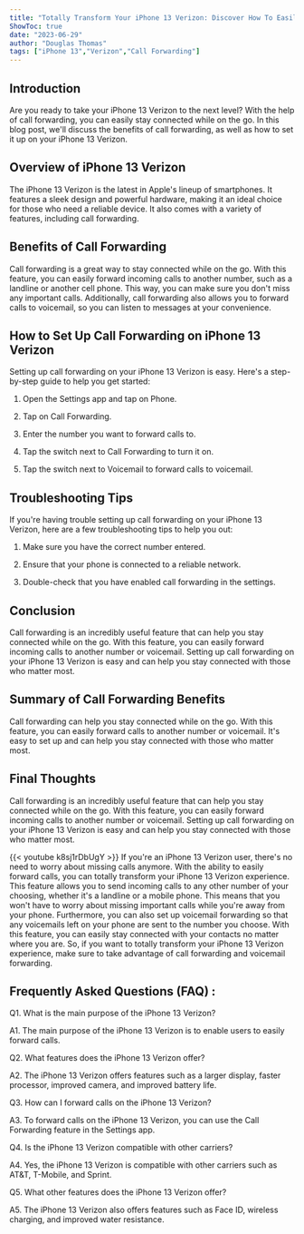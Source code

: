 ```yaml
---
title: "Totally Transform Your iPhone 13 Verizon: Discover How To Easily Forward Calls!"
ShowToc: true 
date: "2023-06-29"
author: "Douglas Thomas" 
tags: ["iPhone 13","Verizon","Call Forwarding"]
---
```

## Introduction

Are you ready to take your iPhone 13 Verizon to the next level? With the help of call forwarding, you can easily stay connected while on the go. In this blog post, we'll discuss the benefits of call forwarding, as well as how to set it up on your iPhone 13 Verizon. 

## Overview of iPhone 13 Verizon

The iPhone 13 Verizon is the latest in Apple's lineup of smartphones. It features a sleek design and powerful hardware, making it an ideal choice for those who need a reliable device. It also comes with a variety of features, including call forwarding. 

## Benefits of Call Forwarding

Call forwarding is a great way to stay connected while on the go. With this feature, you can easily forward incoming calls to another number, such as a landline or another cell phone. This way, you can make sure you don't miss any important calls. Additionally, call forwarding also allows you to forward calls to voicemail, so you can listen to messages at your convenience. 

## How to Set Up Call Forwarding on iPhone 13 Verizon

Setting up call forwarding on your iPhone 13 Verizon is easy. Here's a step-by-step guide to help you get started: 

1. Open the Settings app and tap on Phone.

2. Tap on Call Forwarding.

3. Enter the number you want to forward calls to.

4. Tap the switch next to Call Forwarding to turn it on. 

5. Tap the switch next to Voicemail to forward calls to voicemail. 

## Troubleshooting Tips

If you're having trouble setting up call forwarding on your iPhone 13 Verizon, here are a few troubleshooting tips to help you out: 

1. Make sure you have the correct number entered. 

2. Ensure that your phone is connected to a reliable network. 

3. Double-check that you have enabled call forwarding in the settings. 

## Conclusion

Call forwarding is an incredibly useful feature that can help you stay connected while on the go. With this feature, you can easily forward incoming calls to another number or voicemail. Setting up call forwarding on your iPhone 13 Verizon is easy and can help you stay connected with those who matter most. 

## Summary of Call Forwarding Benefits

Call forwarding can help you stay connected while on the go. With this feature, you can easily forward calls to another number or voicemail. It's easy to set up and can help you stay connected with those who matter most. 

## Final Thoughts

Call forwarding is an incredibly useful feature that can help you stay connected while on the go. With this feature, you can easily forward incoming calls to another number or voicemail. Setting up call forwarding on your iPhone 13 Verizon is easy and can help you stay connected with those who matter most.

{{< youtube k8sj1rDbUgY >}} 
If you're an iPhone 13 Verizon user, there's no need to worry about missing calls anymore. With the ability to easily forward calls, you can totally transform your iPhone 13 Verizon experience. This feature allows you to send incoming calls to any other number of your choosing, whether it's a landline or a mobile phone. This means that you won't have to worry about missing important calls while you're away from your phone. Furthermore, you can also set up voicemail forwarding so that any voicemails left on your phone are sent to the number you choose. With this feature, you can easily stay connected with your contacts no matter where you are. So, if you want to totally transform your iPhone 13 Verizon experience, make sure to take advantage of call forwarding and voicemail forwarding.

## Frequently Asked Questions (FAQ) :
Q1. What is the main purpose of the iPhone 13 Verizon?

A1. The main purpose of the iPhone 13 Verizon is to enable users to easily forward calls.

Q2. What features does the iPhone 13 Verizon offer?

A2. The iPhone 13 Verizon offers features such as a larger display, faster processor, improved camera, and improved battery life.

Q3. How can I forward calls on the iPhone 13 Verizon?

A3. To forward calls on the iPhone 13 Verizon, you can use the Call Forwarding feature in the Settings app.

Q4. Is the iPhone 13 Verizon compatible with other carriers?

A4. Yes, the iPhone 13 Verizon is compatible with other carriers such as AT&T, T-Mobile, and Sprint.

Q5. What other features does the iPhone 13 Verizon offer?

A5. The iPhone 13 Verizon also offers features such as Face ID, wireless charging, and improved water resistance.


